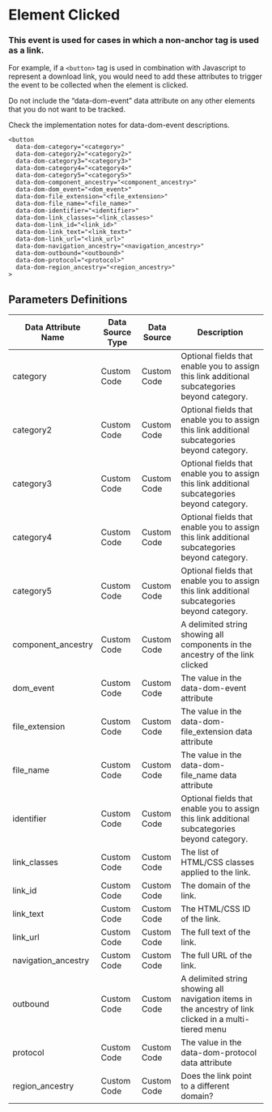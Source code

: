# Element Clicked

### This event is used for cases in which a non-anchor tag is used as a link.

For example, if a `<button>` tag is used in combination with Javascript to represent a download link, you would need to add these attributes to trigger the event to be collected when the element is clicked.

Do not include the “data-dom-event” data attribute on any other elements that you do not want to be tracked.

Check the implementation notes for data-dom-event descriptions.
```
<button
  data-dom-category="<category>"
  data-dom-category2="<category2>"
  data-dom-category3="<category3>"
  data-dom-category4="<category4>"
  data-dom-category5="<category5>"
  data-dom-component_ancestry="<component_ancestry>"
  data-dom-dom_event="<dom_event>"
  data-dom-file_extension="<file_extension>"
  data-dom-file_name="<file_name>"
  data-dom-identifier="<identifier>"
  data-dom-link_classes="<link_classes>"
  data-dom-link_id="<link_id>"
  data-dom-link_text="<link_text>"
  data-dom-link_url="<link_url>"
  data-dom-navigation_ancestry="<navigation_ancestry>"
  data-dom-outbound="<outbound>"
  data-dom-protocol="<protocol>"
  data-dom-region_ancestry="<region_ancestry>"
>
```

## Parameters Definitions

|Data Attribute Name|Data Source Type|Data Source|Description|
| --- | --- | --- | --- |
|category|Custom Code|Custom Code|Optional fields that enable you to assign this link additional subcategories beyond category.|
|category2|Custom Code|Custom Code|Optional fields that enable you to assign this link additional subcategories beyond category.|
|category3|Custom Code|Custom Code|Optional fields that enable you to assign this link additional subcategories beyond category.|
|category4|Custom Code|Custom Code|Optional fields that enable you to assign this link additional subcategories beyond category.|
|category5|Custom Code|Custom Code|Optional fields that enable you to assign this link additional subcategories beyond category.|
|component_ancestry|Custom Code|Custom Code|A delimited string showing all components in the ancestry of the link clicked|
|dom_event|Custom Code|Custom Code|The value in the data-dom-event attribute|
|file_extension|Custom Code|Custom Code|The value in the data-dom-file\_extension data attribute|
|file_name|Custom Code|Custom Code|The value in the data-dom-file\_name data attribute|
|identifier|Custom Code|Custom Code|Optional fields that enable you to assign this link additional subcategories beyond category.|
|link_classes|Custom Code|Custom Code|The list of HTML\/CSS classes applied to the link.|
|link_id|Custom Code|Custom Code|The domain of the link.|
|link_text|Custom Code|Custom Code|The HTML\/CSS ID of the link.|
|link_url|Custom Code|Custom Code|The full text of the link.|
|navigation_ancestry|Custom Code|Custom Code|The full URL of the link.|
|outbound|Custom Code|Custom Code|A delimited string showing all navigation items in the ancestry of link clicked in a multi-tiered menu|
|protocol|Custom Code|Custom Code|The value in the data-dom-protocol data attribute|
|region_ancestry|Custom Code|Custom Code|Does the link point to a different domain?|



